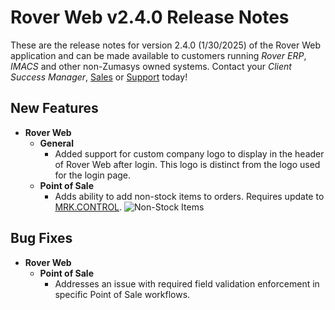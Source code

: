 # Rover Web v2.4.0 Release Notes

<badge text= "Version 2.4.0" vertical="middle" />

<PageHeader />

These are the release notes for version 2.4.0 (1/30/2025) of the Rover Web application and can be made available to customers running _Rover ERP_, _IMACS_ and other non-Zumasys owned systems. Contact your _Client Success Manager_, [Sales](mailto:sales@zumasys.com?subject=Rover%20Web%20v2.4.0) or [Support](mailto:help@zumasys.com?subject=Rover%20Web%20v2.4.0) today!

## New Features

- **Rover Web**
  - **General**
    - Added support for custom company logo to display in the header of Rover Web after login.  This logo is distinct from the logo used for the login page.
  - **Point of Sale**
    - Adds ability to add non-stock items to orders. Requires update to [MRK.CONTROL](../../../MRK-OVERVIEW/MRK-ENTRY/MRK-CONTROL/MRK-CONTROL-6/README.md#allow-non-stock-parts).
        ![Non-Stock Items](./pos-non-stock.gif)  

## Bug Fixes

- **Rover Web**
  - **Point of Sale**
    - Addresses an issue with required field validation enforcement in specific Point of Sale workflows.

<PageFooter />
